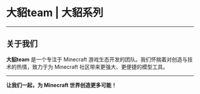 # 大貂team | 大貂系列
---
## 关于我们

**大貂team** 是一个专注于 Minecraft 游戏生态开发的团队。我们怀揣着对创造与技术的热情，致力于为 Minecraft 社区带来更强大、更便捷的模型工具。

---

**让我们一起，为 Minecraft 世界创造更多可能！**
